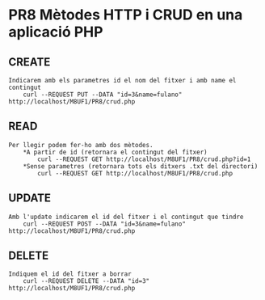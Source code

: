 # PR8 Mètodes HTTP i CRUD en una aplicació PHP

## CREATE
	Indicarem amb els parametres id el nom del fitxer i amb name el contingut
		curl --REQUEST PUT --DATA "id=3&name=fulano" http://localhost/M8UF1/PR8/crud.php
## READ
	Per llegir podem fer-ho amb dos mètodes.
		*A partir de id (retornara el contingut del fitxer)
			curl --REQUEST GET http://localhost/M8UF1/PR8/crud.php?id=1
		*Sense parametres (retornara tots els ditxers .txt del directori)
			curl --REQUEST GET http://localhost/M8UF1/PR8/crud.php

## UPDATE
	Amb l'update indicarem el id del fitxer i el contingut que tindre
		curl --REQUEST POST --DATA "id=3&name=fulano" http://localhost/M8UF1/PR8/crud.php
	
## DELETE
	Indiquem el id del fitxer a borrar
		curl --REQUEST DELETE --DATA "id=3" http://localhost/M8UF1/PR8/crud.php
	
	

